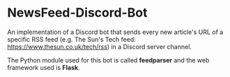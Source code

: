 # NewsFeed-Discord-Bot

An implementation of a Discord bot that sends every new article's URL of a specific RSS feed (e.g. The Sun's Tech feed: https://www.thesun.co.uk/tech/rss) in a Discord server channel.

The Python module used for this bot is called **feedparser** and the web framework used is **Flask**.
